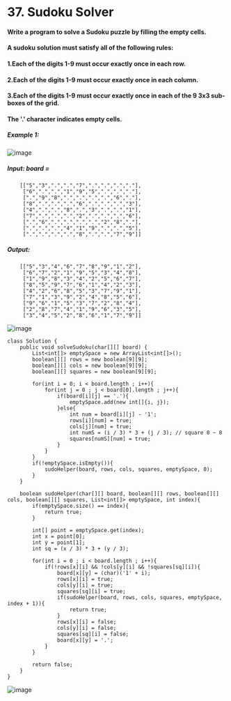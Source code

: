# 37. Sudoku Solver

#### Write a program to solve a Sudoku puzzle by filling the empty cells.
#### A sudoku solution must satisfy all of the following rules:

#### 1.Each of the digits 1-9 must occur exactly once in each row.
#### 2.Each of the digits 1-9 must occur exactly once in each column.
#### 3.Each of the digits 1-9 must occur exactly once in each of the 9 3x3 sub-boxes of the grid.
#### The '.' character indicates empty cells.

##### Example 1:
![image](https://user-images.githubusercontent.com/97871497/196697778-53e29eb8-4a66-4f11-997e-c7801a21d406.png)
#####    Input: board =
        [["5","3",".",".","7",".",".",".","."],
         ["6",".",".","1","9","5",".",".","."],
         [".","9","8",".",".",".",".","6","."],
         ["8",".",".",".","6",".",".",".","3"],
         ["4",".",".","8",".","3",".",".","1"],
         ["7",".",".",".","2",".",".",".","6"],
         [".","6",".",".",".",".","2","8","."],
         [".",".",".","4","1","9",".",".","5"],
         [".",".",".",".","8",".",".","7","9"]]
#####    Output:
        [["5","3","4","6","7","8","9","1","2"],
         ["6","7","2","1","9","5","3","4","8"],
         ["1","9","8","3","4","2","5","6","7"],
         ["8","5","9","7","6","1","4","2","3"],
         ["4","2","6","8","5","3","7","9","1"],
         ["7","1","3","9","2","4","8","5","6"],
         ["9","6","1","5","3","7","2","8","4"],
         ["2","8","7","4","1","9","6","3","5"],
         ["3","4","5","2","8","6","1","7","9"]]
![image](https://user-images.githubusercontent.com/97871497/196697882-d41aded6-c939-4522-854a-836170b7385d.png)



```
class Solution {
    public void solveSudoku(char[][] board) {
        List<int[]> emptySpace = new ArrayList<int[]>();
        boolean[][] rows = new boolean[9][9];
        boolean[][] cols = new boolean[9][9];
        boolean[][] squares = new boolean[9][9];

        for(int i = 0; i < board.length ; i++){
            for(int j = 0 ; j < board[0].length ; j++){
                if(board[i][j] == '.'){
                    emptySpace.add(new int[]{i, j});
                }else{
                    int num = board[i][j] - '1';
                    rows[i][num] = true;
                    cols[j][num] = true;
                    int numS = (i / 3) * 3 + (j / 3); // square 0 ~ 8
                    squares[numS][num] = true;
                }
            }
        }
        if(!emptySpace.isEmpty()){
            sudoHelper(board, rows, cols, squares, emptySpace, 0);
        }
    }

    boolean sudoHelper(char[][] board, boolean[][] rows, boolean[][] cols, boolean[][] squares, List<int[]> emptySpace, int index){
        if(emptySpace.size() == index){
            return true;
        }

        int[] point = emptySpace.get(index);
        int x = point[0];
        int y = point[1];
        int sq = (x / 3) * 3 + (y / 3);

        for(int i = 0 ; i < board.length ; i++){
            if(!rows[x][i] && !cols[y][i] && !squares[sq][i]){
                board[x][y] = (char)('1' + i);
                rows[x][i] = true;
                cols[y][i] = true;
                squares[sq][i] = true;
                if(sudoHelper(board, rows, cols, squares, emptySpace, index + 1)){
                    return true;
                }
                rows[x][i] = false;
                cols[y][i] = false;
                squares[sq][i] = false;
                board[x][y] = '.';
            }
        }

        return false;
    }
}
```

![image](https://user-images.githubusercontent.com/97871497/196697966-1ea41b92-591a-4b83-9698-c88e39e895e1.png)
